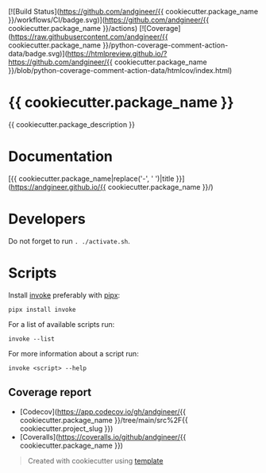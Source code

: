 [![Build Status](https://github.com/andgineer/{{ cookiecutter.package_name }}/workflows/CI/badge.svg)](https://github.com/andgineer/{{ cookiecutter.package_name }}/actions)
[![Coverage](https://raw.githubusercontent.com/andgineer/{{ cookiecutter.package_name }}/python-coverage-comment-action-data/badge.svg)](https://htmlpreview.github.io/?https://github.com/andgineer/{{ cookiecutter.package_name }}/blob/python-coverage-comment-action-data/htmlcov/index.html)
# {{ cookiecutter.package_name }}

{{ cookiecutter.package_description }} 

# Documentation

[{{ cookiecutter.package_name|replace('-', ' ')|title }}](https://andgineer.github.io/{{ cookiecutter.package_name }}/)

# Developers

Do not forget to run `. ./activate.sh`.

# Scripts
Install [invoke](https://docs.pyinvoke.org/en/stable/) preferably with [pipx](https://pypa.github.io/pipx/):

    pipx install invoke

For a list of available scripts run:

    invoke --list

For more information about a script run:

    invoke <script> --help

## Coverage report
* [Codecov](https://app.codecov.io/gh/andgineer/{{ cookiecutter.package_name }}/tree/main/src%2F{{ cookiecutter.project_slug }})
* [Coveralls](https://coveralls.io/github/andgineer/{{ cookiecutter.package_name }})

> Created with cookiecutter using [template](https://github.com/andgineer/cookiecutter-python-package)